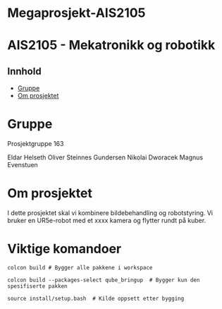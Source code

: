 # Megaprosjekt-AIS2105
# AIS2105 - Mekatronikk og robotikk

## Innhold
- [Gruppe](#Gruppe)
- [Om prosjektet](#Om-prosjektet)

# Gruppe
Prosjektgruppe 163

Eldar Helseth
Oliver Steinnes Gundersen
Nikolai Dworacek
Magnus Evenstuen

# Om prosjektet
I dette prosjektet skal vi kombinere bildebehandling og robotstyring. Vi bruker en UR5e-robot med et xxxx kamera og flytter rundt på kuber. 

# Viktige komandoer
```
colcon build # Bygger alle pakkene i workspace
```
```
colcon build --packages-select qube_bringup  # Bygger kun den spesifiserte pakken
```
```
source install/setup.bash  # Kilde oppsett etter bygging
